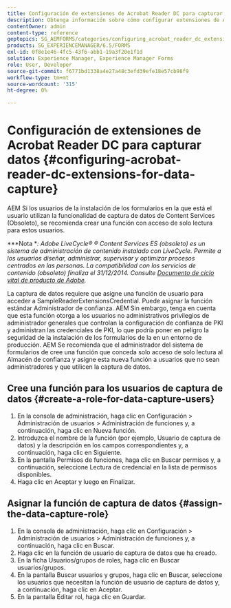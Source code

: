 ```yaml
---
title: Configuración de extensiones de Acrobat Reader DC para capturar datos
description: Obtenga información sobre cómo configurar extensiones de Acrobat Reader DC para capturar datos.
contentOwner: admin
content-type: reference
geptopics: SG_AEMFORMS/categories/configuring_acrobat_reader_dc_extensions
products: SG_EXPERIENCEMANAGER/6.5/FORMS
exl-id: 0f8e1e46-4fc5-43f6-abb1-19a3f20e1f1d
solution: Experience Manager, Experience Manager Forms
role: User, Developer
source-git-commit: f6771bd1338a4e27a48c3efd39efe18e57cb98f9
workflow-type: tm+mt
source-wordcount: '315'
ht-degree: 0%

---
```


# Configuración de extensiones de Acrobat Reader DC para capturar datos {#configuring-acrobat-reader-dc-extensions-for-data-capture}

AEM Si los usuarios de la instalación de los formularios en la que está el usuario utilizan la funcionalidad de captura de datos de Content Services (Obsoleto), se recomienda crear una función con acceso de solo lectura para estos usuarios.

***Nota **: Adobe LiveCycle® ® Content Services ES (obsoleto) es un sistema de administración de contenido instalado con LiveCycle. Permite a los usuarios diseñar, administrar, supervisar y optimizar procesos centrados en las personas. La compatibilidad con los servicios de contenido (obsoleto) finaliza el 31/12/2014. Consulte [Documento de ciclo vital de producto de Adobe](https://helpx.adobe.com/es/support/programs/eol-matrix.html).*

La captura de datos requiere que asigne una función de usuario para acceder a SampleReaderExtensionsCredential. Puede asignar la función estándar Administrador de confianza. AEM Sin embargo, tenga en cuenta que esta función otorga a los usuarios no administrativos privilegios de administrador generales que controlan la configuración de confianza de PKI y administran las credenciales de PKI, lo que podría poner en peligro la seguridad de la instalación de los formularios de la en un entorno de producción. AEM Se recomienda que el administrador del sistema de formularios de cree una función que conceda solo acceso de solo lectura al Almacén de confianza y asigne esta nueva función a usuarios que no sean administradores y que utilicen la captura de datos.

## Cree una función para los usuarios de captura de datos {#create-a-role-for-data-capture-users}

1. En la consola de administración, haga clic en Configuración > Administración de usuarios > Administración de funciones y, a continuación, haga clic en Nueva función.
1. Introduzca el nombre de la función (por ejemplo, Usuario de captura de datos) y la descripción en los campos correspondientes y, a continuación, haga clic en Siguiente.
1. En la pantalla Permisos de funciones, haga clic en Buscar permisos y, a continuación, seleccione Lectura de credencial en la lista de permisos disponibles.
1. Haga clic en Aceptar y luego en Finalizar.

## Asignar la función de captura de datos {#assign-the-data-capture-role}

1. En la consola de administración, haga clic en Configuración > Administración de usuarios > Administración de funciones y, a continuación, haga clic en Buscar.
1. Haga clic en la función de usuario de captura de datos que ha creado.
1. En la ficha Usuarios/grupos de roles, haga clic en Buscar usuarios/grupos.
1. En la pantalla Buscar usuarios y grupos, haga clic en Buscar, seleccione los usuarios que necesitan la función de usuario de captura de datos y, a continuación, haga clic en Aceptar.
1. En la pantalla Editar rol, haga clic en Guardar.
